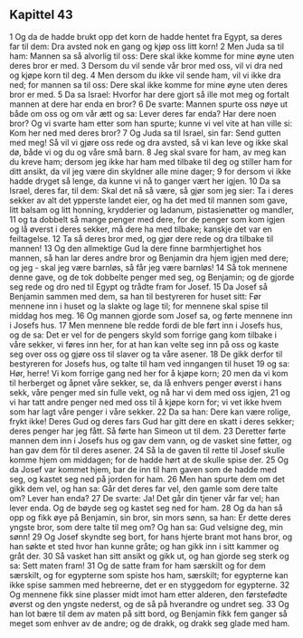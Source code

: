 ## Kapittel 43

1 Og da de hadde brukt opp det korn de hadde hentet fra Egypt, sa deres far til dem: Dra avsted nok en gang og kjøp oss litt korn!
2 Men Juda sa til ham: Mannen sa så alvorlig til oss: Dere skal ikke komme for mine øyne uten deres bror er med.
3 Dersom du vil sende vår bror med oss, vil vi dra ned og kjøpe korn til deg.
4 Men dersom du ikke vil sende ham, vil vi ikke dra ned; for mannen sa til oss: Dere skal ikke komme for mine øyne uten deres bror er med.
5 Da sa Israel: Hvorfor har dere gjort så ille mot meg og fortalt mannen at dere har enda en bror?
6 De svarte: Mannen spurte oss nøye ut både om oss og om vår ætt og sa: Lever deres far enda? Har dere noen bror? Og vi svarte ham etter som han spurte; kunne vi vel vite at han ville si: Kom her ned med deres bror?
7 Og Juda sa til Israel, sin far: Send gutten med meg! Så vil vi gjøre oss rede og dra avsted, så vi kan leve og ikke skal dø, både vi og du og våre små barn.
8 Jeg skal svare for ham, av meg kan du kreve ham; dersom jeg ikke har ham med tilbake til deg og stiller ham for ditt ansikt, da vil jeg være din skyldner alle mine dager;
9 for dersom vi ikke hadde dryget så lenge, da kunne vi nå to ganger vært her igjen.
10 Da sa Israel, deres far, til dem: Skal det nå så være, så gjør som jeg sier: Ta i deres sekker av alt det ypperste landet eier, og ha det med til mannen som gave, litt balsam og litt honning, krydderier og ladanum, pistasienøtter og mandler,
11 og ta dobbelt så mange penger med dere, for de penger som kom igjen og lå øverst i deres sekker, må dere ha med tilbake; kanskje det var en feiltagelse.
12 Ta så deres bror med, og gjør dere rede og dra tilbake til mannen!
13 Og den allmektige Gud la dere finne barmhjertighet hos mannen, så han lar deres andre bror og Benjamin dra hjem igjen med dere; og jeg - skal jeg være barnløs, så får jeg være barnløs!
14 Så tok mennene denne gave, og de tok dobbelte penger med seg, og Benjamin; og de gjorde seg rede og dro ned til Egypt og trådte fram for Josef.
15 Da Josef så Benjamin sammen med dem, sa han til bestyreren for huset sitt: Før mennene inn i huset og la slakte og lage til; for mennene skal spise til middag hos meg.
16 Og mannen gjorde som Josef sa, og førte mennene inn i Josefs hus.
17 Men mennene ble redde fordi de ble ført inn i Josefs hus, og de sa: Det er vel for de pengers skyld som forrige gang kom tilbake i våre sekker, vi føres inn her, for at han kan velte seg inn på oss og kaste seg over oss og gjøre oss til slaver og ta våre asener.
18 De gikk derfor til bestyreren for Josefs hus, og talte til ham ved inngangen til huset
19 og sa: Hør, herre! Vi kom forrige gang ned her for å kjøpe korn;
20 men da vi kom til herberget og åpnet våre sekker, se, da lå enhvers penger øverst i hans sekk, våre penger med sin fulle vekt, og nå har vi dem med oss igjen,
21 og vi har tatt andre penger ned med oss til å kjøpe korn for; vi vet ikke hvem som har lagt våre penger i våre sekker.
22 Da sa han: Dere kan være rolige, frykt ikke! Deres Gud og deres fars Gud har gitt dere en skatt i deres sekker; deres penger har jeg fått. Så førte han Simeon ut til dem.
23 Deretter førte mannen dem inn i Josefs hus og gav dem vann, og de vasket sine føtter, og han gav dem fôr til deres asener.
24 Så la de gaven til rette til Josef skulle komme hjem om middagen; for de hadde hørt at de skulle spise der.
25 Og da Josef var kommet hjem, bar de inn til ham gaven som de hadde med seg, og kastet seg ned på jorden for ham.
26 Men han spurte dem om det gikk dem vel, og han sa: Går det deres far vel, den gamle som dere talte om? Lever han enda?
27 De svarte: Ja! Det går din tjener vår far vel; han lever enda. Og de bøyde seg og kastet seg ned for ham.
28 Og da han så opp og fikk øye på Benjamin, sin bror, sin mors sønn, sa han: Er dette deres yngste bror, som dere talte til meg om? Og han sa: Gud velsigne deg, min sønn!
29 Og Josef skyndte seg bort, for hans hjerte brant mot hans bror, og han søkte et sted hvor han kunne gråte; og han gikk inn i sitt kammer og gråt der.
30 Så vasket han sitt ansikt og gikk ut, og han gjorde seg sterk og sa: Sett maten fram!
31 Og de satte fram for ham særskilt og for dem særskilt, og for egypterne som spiste hos ham, særskilt; for egypterne kan ikke spise sammen med hebreerne, det er en styggedom for egypterne.
32 Og mennene fikk sine plasser midt imot ham etter alderen, den førstefødte øverst og den yngste nederst, og de så på hverandre og undret seg.
33 Og han lot bære til dem av maten på sitt bord, og Benjamin fikk fem ganger så meget som enhver av de andre; og de drakk, og drakk seg glade med ham.
